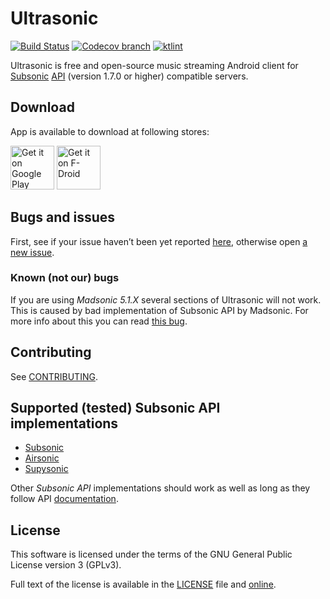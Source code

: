 # Ultrasonic
[![Build Status](https://circleci.com/gh/ultrasonic/ultrasonic/tree/develop.svg?style=shield&circle-token=:circle-token)](https://circleci.com/gh/ultrasonic)
[![Codecov branch](https://img.shields.io/codecov/c/github/ultrasonic/ultrasonic/develop.svg)]()
[![ktlint](https://img.shields.io/badge/code%20style-%E2%9D%A4-FF4081.svg)](https://ktlint.github.io/)

Ultrasonic is free and open-source music streaming Android client for [Subsonic](http://www.subsonic.org/) [API](http://www.subsonic.org/pages/api.jsp) (version 1.7.0 or higher) compatible servers.

## Download

App is available to download at following stores:

[<img src="https://play.google.com/intl/en_us/badges/images/generic/en-play-badge.png" alt="Get it on Google Play" height="70">](https://play.google.com/store/apps/details?id=org.moire.ultrasonic)
[<img src="https://f-droid.org/badge/get-it-on.png" alt="Get it on F-Droid" height="70">](https://f-droid.org/packages/org.moire.ultrasonic/)

## Bugs and issues

First, see if your issue haven’t been yet reported [here](https://github.com/ultrasonic/ultrasonic/issues),
otherwise open [a new issue](https://github.com/ultrasonic/ultrasonic/issues/new).

### Known (not our) bugs

If you are using *Madsonic 5.1.X* several sections of Ultrasonic will not
work. This is caused by bad implementation of Subsonic API by Madsonic. For
more info about this you can read [this bug](https://github.com/ultrasonic/ultrasonic/issues/129).

## Contributing

See [CONTRIBUTING](CONTRIBUTING.md).

## Supported (tested) Subsonic API implementations

- [Subsonic](http://www.subsonic.org/pages/index.jsp)
- [Airsonic](https://github.com/airsonic/airsonic)
- [Supysonic](https://github.com/spl0k/supysonic)

Other *Subsonic API* implementations should work as well as long as they follow API
[documentation](http://www.subsonic.org/pages/api.jsp).

## License

This software is licensed under the terms of the GNU General Public License version 3 (GPLv3).

Full text of the license is available in the [LICENSE](LICENSE) file and [online](https://opensource.org/licenses/gpl-3.0.html).
